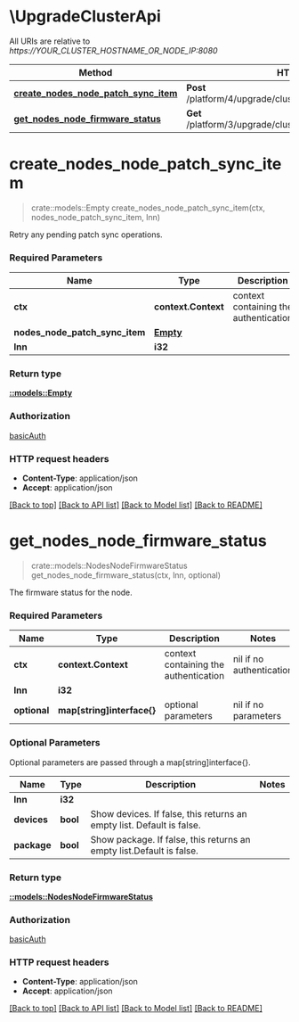 # \UpgradeClusterApi

All URIs are relative to *https://YOUR_CLUSTER_HOSTNAME_OR_NODE_IP:8080*

Method | HTTP request | Description
------------- | ------------- | -------------
[**create_nodes_node_patch_sync_item**](UpgradeClusterApi.md#create_nodes_node_patch_sync_item) | **Post** /platform/4/upgrade/cluster/nodes/{Lnn}/patch/sync | 
[**get_nodes_node_firmware_status**](UpgradeClusterApi.md#get_nodes_node_firmware_status) | **Get** /platform/3/upgrade/cluster/nodes/{Lnn}/firmware/status | 


# **create_nodes_node_patch_sync_item**
>crate::models::Empty create_nodes_node_patch_sync_item(ctx, nodes_node_patch_sync_item, lnn)


Retry any pending patch sync operations.

### Required Parameters

Name | Type | Description  | Notes
------------- | ------------- | ------------- | -------------
 **ctx** | **context.Context** | context containing the authentication | nil if no authentication
  **nodes_node_patch_sync_item** | [**Empty**](Empty.md)|  | 
  **lnn** | **i32**|  | 

### Return type

[**::models::Empty**](Empty.md)

### Authorization

[basicAuth](../README.md#basicAuth)

### HTTP request headers

 - **Content-Type**: application/json
 - **Accept**: application/json

[[Back to top]](#) [[Back to API list]](../README.md#documentation-for-api-endpoints) [[Back to Model list]](../README.md#documentation-for-models) [[Back to README]](../README.md)

# **get_nodes_node_firmware_status**
>crate::models::NodesNodeFirmwareStatus get_nodes_node_firmware_status(ctx, lnn, optional)


The firmware status for the node.

### Required Parameters

Name | Type | Description  | Notes
------------- | ------------- | ------------- | -------------
 **ctx** | **context.Context** | context containing the authentication | nil if no authentication
  **lnn** | **i32**|  | 
 **optional** | **map[string]interface{}** | optional parameters | nil if no parameters

### Optional Parameters
Optional parameters are passed through a map[string]interface{}.

Name | Type | Description  | Notes
------------- | ------------- | ------------- | -------------
 **lnn** | **i32**|  | 
 **devices** | **bool**| Show devices. If false, this returns an empty list. Default is false. | 
 **package** | **bool**| Show package. If false, this returns an empty list.Default is false. | 

### Return type

[**::models::NodesNodeFirmwareStatus**](NodesNodeFirmwareStatus.md)

### Authorization

[basicAuth](../README.md#basicAuth)

### HTTP request headers

 - **Content-Type**: application/json
 - **Accept**: application/json

[[Back to top]](#) [[Back to API list]](../README.md#documentation-for-api-endpoints) [[Back to Model list]](../README.md#documentation-for-models) [[Back to README]](../README.md)

